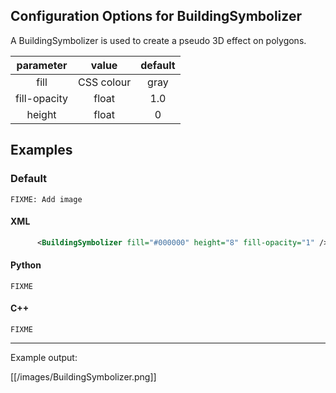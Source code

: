 <!-- Name: BuildingSymbolizer -->
<!-- Version: 3 -->
<!-- Last-Modified: 2009/02/06 07:56:36 -->
<!-- Author: jamierob -->
## Configuration Options for BuildingSymbolizer

A BuildingSymbolizer is used to create a pseudo 3D effect on polygons.

|**parameter**|**value**|**default**|
|:-----------:|:-------:|:---------:|
| fill             |  CSS colour    | gray      |
| fill-opacity     |  float         | 1.0       |
| height           |  float         | 0         |

## Examples

### Default

` FIXME: Add image `

#### XML

```xml
      <BuildingSymbolizer fill="#000000" height="8" fill-opacity="1" />
```

#### Python

` FIXME `

#### C++

` FIXME `

----

Example output:

[[/images/BuildingSymbolizer.png]]